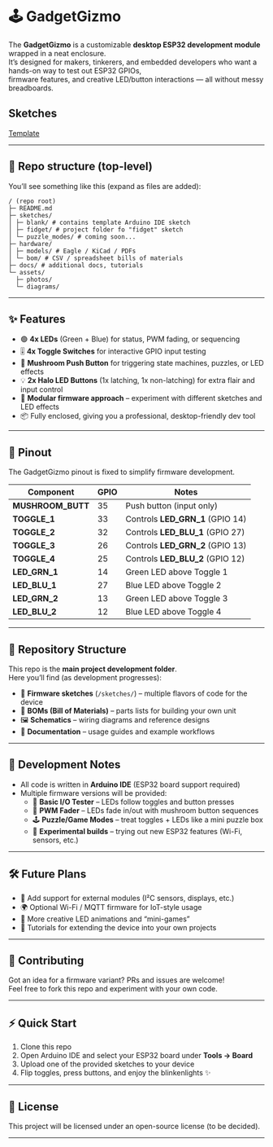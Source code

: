 # 🕹️ GadgetGizmo  

The **GadgetGizmo** is a customizable **desktop ESP32 development module** wrapped in a neat enclosure.  
It’s designed for makers, tinkerers, and embedded developers who want a hands-on way to test out ESP32 GPIOs,  
firmware features, and creative LED/button interactions — all without messy breadboards.  

## Sketches
[Template](./sketches/blank/)

---

## 📂 Repo structure (top-level)
You’ll see something like this (expand as files are added):
```
/ (repo root)
├─ README.md
├─ sketches/
│ ├─ blank/ # contains template Arduino IDE sketch
│ ├─ fidget/ # project folder fo "fidget" sketch
│ └─ puzzle_modes/ # coming soon...
├─ hardware/
│ ├─ models/ # Eagle / KiCad / PDFs
│ └─ bom/ # CSV / spreadsheet bills of materials
├─ docs/ # additional docs, tutorials
└─ assets/
  ├─ photos/
  └─ diagrams/
```

---

## ✨ Features  

- 🟢 **4x LEDs** (Green + Blue) for status, PWM fading, or sequencing  
- 🎚 **4x Toggle Switches** for interactive GPIO input testing  
- 🔴 **Mushroom Push Button** for triggering state machines, puzzles, or LED effects  
- 💡 **2x Halo LED Buttons** (1x latching, 1x non-latching) for extra flair and input control  
- 🧩 **Modular firmware approach** – experiment with different sketches and LED effects  
- 📦 Fully enclosed, giving you a professional, desktop-friendly dev tool  

---

## 📍 Pinout  

The GadgetGizmo pinout is fixed to simplify firmware development.  

| Component        | GPIO | Notes                  |
|------------------|------|------------------------|
| **MUSHROOM_BUTT** | 35   | Push button (input only) |
| **TOGGLE_1**      | 33   | Controls **LED_GRN_1** (GPIO 14) |
| **TOGGLE_2**      | 32   | Controls **LED_BLU_1** (GPIO 27) |
| **TOGGLE_3**      | 26   | Controls **LED_GRN_2** (GPIO 13) |
| **TOGGLE_4**      | 25   | Controls **LED_BLU_2** (GPIO 12) |
| **LED_GRN_1**     | 14   | Green LED above Toggle 1 |
| **LED_BLU_1**     | 27   | Blue LED above Toggle 2 |
| **LED_GRN_2**     | 13   | Green LED above Toggle 3 |
| **LED_BLU_2**     | 12   | Blue LED above Toggle 4 |

---

## 📂 Repository Structure  

This repo is the **main project development folder**.  
Here you’ll find (as development progresses):  

- 📜 **Firmware sketches** (`/sketches/`) – multiple flavors of code for the device  
- 🧾 **BOMs (Bill of Materials)** – parts lists for building your own unit  
- 🖼 **Schematics** – wiring diagrams and reference designs  
- 📝 **Documentation** – usage guides and example workflows  

---

## 🚀 Development Notes  

- All code is written in **Arduino IDE** (ESP32 board support required)  
- Multiple firmware versions will be provided:  
  - 🔄 **Basic I/O Tester** – LEDs follow toggles and button presses  
  - 🌈 **PWM Fader** – LEDs fade in/out with mushroom button sequences  
  - 🕹 **Puzzle/Game Modes** – treat toggles + LEDs like a mini puzzle box  
  - 🧪 **Experimental builds** – trying out new ESP32 features (Wi-Fi, sensors, etc.)  

---

## 🛠 Future Plans  

- 🔌 Add support for external modules (I²C sensors, displays, etc.)  
- 🌍 Optional Wi-Fi / MQTT firmware for IoT-style usage  
- 🎨 More creative LED animations and “mini-games”  
- 📖 Tutorials for extending the device into your own projects  

---

## 🤝 Contributing  

Got an idea for a firmware variant? PRs and issues are welcome!  
Feel free to fork this repo and experiment with your own code.  

---

## ⚡ Quick Start  

1. Clone this repo  
2. Open Arduino IDE and select your ESP32 board under **Tools → Board**  
3. Upload one of the provided sketches to your device  
4. Flip toggles, press buttons, and enjoy the blinkenlights ✨  

---

## 📜 License  

This project will be licensed under an open-source license (to be decided).  

---
